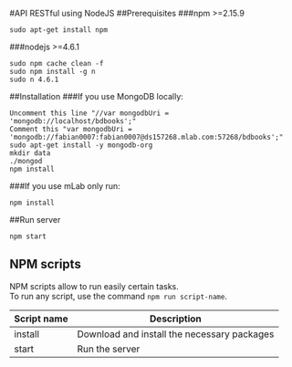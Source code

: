 #API RESTful using NodeJS
##Prerequisites
###npm >=2.15.9
```
sudo apt-get install npm
```
###nodejs >=4.6.1
```
sudo npm cache clean -f
sudo npm install -g n
sudo n 4.6.1
```

##Installation
###If you use MongoDB locally:
```
Uncomment this line "//var mongodbUri = 'mongodb://localhost/bdbooks';"
Comment this "var mongodbUri = 'mongodb://fabian0007:fabian0007@ds157268.mlab.com:57268/bdbooks';"
sudo apt-get install -y mongodb-org
mkdir data
./mongod
npm install
```
###If you use mLab only run:
```
npm install
```
##Run server
```
npm start
```
## NPM scripts

NPM scripts allow to run easily certain tasks.  
To run any script, use the command `npm run script-name`.

Script name | Description
----------- | -----------
install | Download and install the necessary packages
start | Run the server
